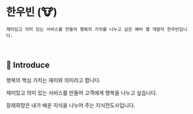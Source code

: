 # 한우빈 (🐮)
```
재미있고 의미 있는 서비스를 만들어 행복의 가치를 나누고 싶은 예비 웹 개발자 한우빈입니다.
```

</br>

## 📌 Introduce 

행복의 핵심 가치는 재미와 의미라고 합니다.

재미있고 의미 있는 서비스를 만들어 고객에게 행복을 나누고 싶습니다.

장래희망은 내가 배운 지식을 나누어 주는 지식전도사입니다.

</br>
